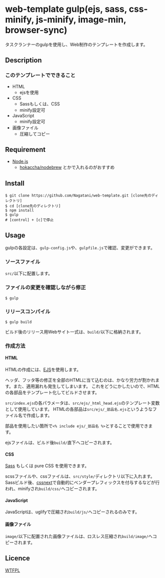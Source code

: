 web-template gulp(ejs, sass, css-minify, js-minify, image-min, browser-sync)
====

タスクランナーのgulpを使用し、Web制作のテンプレートを作成します。


## Description
### このテンプレートでできること
+ HTML
    - ejsを使用
+ CSS
    - Sassもしくは、CSS
    - minify設定可
+ JavaScript
    - minify設定可
+ 画像ファイル
    - 圧縮してコピー

## Requirement
+ [Node.js](https://nodejs.org/en/)
    - [hokaccha/nodebrew](https://github.com/hokaccha/nodebrew) とかで入れるのがおすすめ

## Install

```
$ git clone https://github.com/Nagatani/web-template.git [clone先のディレクトリ]
$ cd [clone先のディレクトリ]
$ npm install
$ gulp
# [control] + [c]で停止
```

## Usage

gulpの各設定は、`gulp-config.js`や、`gulpfile.js`で確認、変更ができます。

### ソースファイル
`src/`以下に配置します。

### ファイルの変更を確認しながら修正

```
$ gulp
```

### リリースコンパイル

```
$ gulp build
```

ビルド後のリリース用Webサイト一式は、`build/`以下に格納されます。

### 作成方法
#### HTML
HTMLの作成には、[EJS](http://www.embeddedjs.com/)を使用します。

ヘッダ、フッタ等の修正を全部のHTMLに当て込むのは、かなり労力が割かれます。また、適用漏れも発生してしまいます。
これをどうにかしたいので、HTMLの各部品をテンプレート化してビルドさせます。

`src/index.ejs`の各パラメータは、`src/ejs/_html_head.ejs`のテンプレート変数として使用しています。
HTMLの各部品は`src/ejs/_部品名.ejs`というようなファイル名で作成します。

部品を使用したい箇所で`<% include ejs/_部品名 %>`とすることで使用できます。

ejsファイルは、ビルド後`build/`直下へコピーされます。

#### CSS
[Sass](http://sass-lang.com/) もしくは pure CSS を使用できます。

scssファイルや、cssファイルは、`src/style/`ディレクトリ以下に入れます。  
Sassビルド後、[cssnext](http://cssnext.io/)で自動的にベンダープレフィックスを付与するなどが行われ、minifyされ`build/css/`へコピーされます。

#### JavaScript
JavaScriptは、uglifyで圧縮され`build/js/`へコピーされるのみです。

#### 画像ファイル
`image/`以下に配置された画像ファイルは、ロスレス圧縮され`build/image/`へコピーされます。

## Licence
[WTFPL](http://www.wtfpl.net/)
